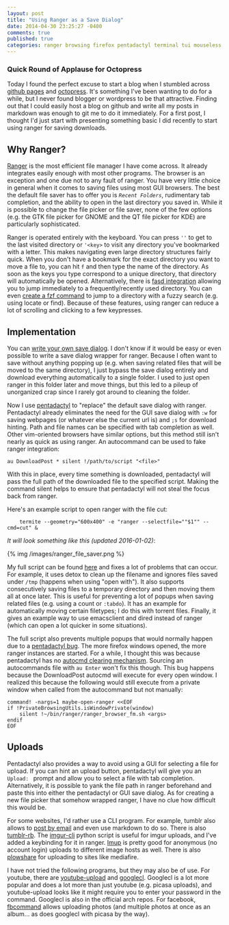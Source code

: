 ```yaml
---
layout: post
title: "Using Ranger as a Save Dialog"
date: 2014-04-30 23:25:27 -0400
comments: true
published: true
categories: ranger browsing firefox pentadactyl terminal tui mouseless linux downloads uploads
---
```


### Quick Round of Applause for Octopress
Today I found the perfect excuse to start a blog when I stumbled across [github pages](https://pages.github.com/) and [octopress](http://octopress.org/). It's something I've been wanting to do for a while, but I never found blogger or wordpress to be that attractive. Finding out that I could easily host a blog on github and write all my posts in markdown was enough to git me to do it immediately. For a first post, I thought I'd just start with presenting something basic I did recently to start using ranger for saving downloads.

## Why Ranger?
[Ranger](https://github.com/hut/ranger) is the most efficient file manager I have come across. It already integrates easily enough with most other programs. The browser is an exception and one due not to any fault of ranger. You have very little choice in general when it comes to saving files using most GUI browsers. The best the default file saver has to offer you is *`Recent Folders`*, rudimentary tab completion, and the ability to open in the last directory you saved in. While it is possible to change the file picker or file saver, none of the few options (e.g. the GTK file picker for GNOME and the QT file picker for KDE) are particularly sophisticated.

Ranger is operated entirely with the keyboard. You can press `''` to get to the last visited directory or `'<key>` to visit any directory you've bookmarked with a letter. This makes navigating even large directory structures fairly quick. When you don't have a bookmark for the exact directory you want to move a file to, you can hit `f` and then type the name of the directory. As soon as the keys you type correspond to a unique directory, that directory will automatically be opened. Alternatively, there is [fasd integration](https://github.com/hut/ranger/wiki/Commands#visit-frequently-used-directories) allowing you to jump immediately to a frequently/recently used directory. You can even [create a fzf command](https://github.com/hut/ranger/wiki/Commands#fzf-integration) to jump to a directory with a fuzzy search (e.g. using locate or find). Because of these features, using ranger can reduce a lot of scrolling and clicking to a few keypresses.

## Implementation
You can [write your own save dialog](https://developer.mozilla.org/en-US/docs/Mozilla/Tech/XUL/Tutorial/Open_and_Save_Dialogs). I don't know if it would be easy or even possible to write a save dialog wrapper for ranger. Because I often want to save without anything popping up (e.g. when saving related files that will be moved to the same directory), I just bypass the save dialog entirely and download everything automatically to a single folder. I used to just open ranger in this folder later and move things, but this led to a pileup of unorganized crap since I rarely got around to cleaning the folder.

Now I use [pentadactyl](http://5digits.org/pentadactyl/) to "replace" the default save dialog with ranger. Pentadactyl already eliminates the need for the GUI save dialog with `:w` for saving webpages (or whatever else the current url is) and `;s` for download hinting. Path and file names can be specified with tab completion as well. Other vim-oriented browsers have similar options, but this method still isn't nearly as quick as using ranger. An autocommand can be used to fake ranger integration:

    au DownloadPost * silent !/path/to/script "<file>"

With this in place, every time something is downloaded, pentadactyl will pass the full path of the downloaded file to the specified script. Making the command silent helps to ensure that pentadactyl will not steal the focus back from ranger.

Here's an example script to open ranger with the file cut:
```
	termite --geometry="600x400" -e "ranger --selectfile=""$1"" --cmd=cut" &
```

*It will look something like this (updated 2016-01-02)*:

{% img /images/ranger_file_saver.png %}

My full script can be found [here](https://github.com/noctuid/dotfiles/blob/master/scripts/bin/dl_move) and fixes a lot of problems that can occur. For example, it uses detox to clean up the filename and ignores files saved under `/tmp` (happens when using "open with"). It also supports consecutively saving files to a temporary directory and then moving them all at once later. This is useful for preventing a lot of popups when saving related files (e.g. using a count or `:tabdo`). It has an example for automatically moving certain filetypes; I do this with torrent files. Finally, it gives an example way to use emacsclient and dired instead of ranger (which can open a lot quicker in some situations).

The full script also prevents multiple popups that would normally happen due to a [pentadactyl bug](https://github.com/5digits/dactyl/issues/29). The more firefox windows opened, the more ranger instances are started. For a while, I thought this was because pentadactyl has no [autocmd clearing mechanism](https://groups.google.com/forum/#!topic/pentadactyl/rwrGG4njsq8). Sourcing an autocommands file with `au Enter` won't fix this though. This bug happens because the DownloadPost autocmd will execute for every open window. I realized this because the following would still execute from a private window when called from the autocommand but not manually:
```
command! -nargs=1 maybe-open-ranger <<EOF
if !PrivateBrowsingUtils.isWindowPrivate(window)
	silent !~/bin/ranger/ranger_browser_fm.sh <args>
endif
EOF
```

## Uploads
Pentadactyl also provides a way to avoid using a GUI for selecting a file for upload. If you can hint an upload button, pentadactyl will give you an `Upload: ` prompt and allow you to select a file with tab completion. Alternatively, it is possible to yank the file path in ranger beforehand and paste this into either the pentadactyl or GUI save dialog. As for creating a new file picker that somehow wrapped ranger, I have no clue how difficult this would be.

For some websites, I'd rather use a CLI program. For example, tumblr also allows to [post by email](https://www.tumblr.com/docs/en/posting) and even use markdown to do so. There is also [tumblr-rb](https://github.com/mwunsch/tumblr). The [imgur-cli](https://code.google.com/p/imgur-cli/) python script is useful for imgur uploads, and I've added a keybinding for it in ranger. [Imup](https://github.com/Profpatsch/imup) is pretty good for anonymous (no account login) uploads to different image hosts as well. There is also [plowshare](https://github.com/mcrapet/plowshare) for uploading to sites like mediafire.

I have not tried the following programs, but they may also be of use. For youtube, there are [youtube-upload](https://code.google.com/p/youtube-upload/) and [googlecl](https://code.google.com/p/googlecl/). Googlecl is a lot more popular and does a lot more than just youtube (e.g. picasa uploads), and youtube-upload looks like it might require you to enter your password in the command. Googlecl is also in the official arch repos. For facebook, [fbcommand](https://github.com/dtompkins/fbcmd) allows uploading photos (and multiple photos at once as an album... as does googlecl with picasa by the way).
